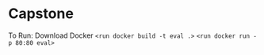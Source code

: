 # Capstone

To Run:
Download Docker
`<run docker build -t eval .>`
`<run docker run -p 80:80 eval>`
